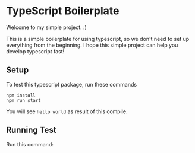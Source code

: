 # TypeScript Boilerplate

Welcome to my simple project. :)

This is a simple boilerplate for using typescript, so we don't need to set up everything from the beginning.
I hope this simple project can help you develop typescript fast!

## Setup
To test this typescript package, run these commands
```
npm install
npm run start
```
You will see `hello world` as result of this compile.

## Running Test
Run this command:
```jest example.spec.ts